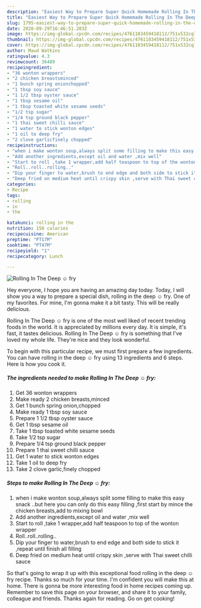 ```yaml
---
description: "Easiest Way to Prepare Super Quick Homemade Rolling In The Deep ☺ fry"
title: "Easiest Way to Prepare Super Quick Homemade Rolling In The Deep ☺ fry"
slug: 1795-easiest-way-to-prepare-super-quick-homemade-rolling-in-the-deep-fry
date: 2020-09-29T16:46:51.283Z
image: https://img-global.cpcdn.com/recipes/4761103459418112/751x532cq70/rolling-in-the-deep-☺-fry-recipe-main-photo.jpg
thumbnail: https://img-global.cpcdn.com/recipes/4761103459418112/751x532cq70/rolling-in-the-deep-☺-fry-recipe-main-photo.jpg
cover: https://img-global.cpcdn.com/recipes/4761103459418112/751x532cq70/rolling-in-the-deep-☺-fry-recipe-main-photo.jpg
author: Maud Watkins
ratingvalue: 4.3
reviewcount: 36489
recipeingredient:
- "36 wonton wrappers"
- "2 chicken breastsminced"
- "1 bunch spring onionchopped"
- "1 tbsp soy sauce"
- "1 1/2 tbsp oyster sauce"
- "1 tbsp sesame oil"
- "1 tbsp toasted white sesame seeds"
- "1/2 tsp sugar"
- "1/4 tsp ground black pepper"
- "1 thai sweet chilli sauce"
- "1 water to stick wonton edges"
- "1 oil to deep fry"
- "2 clove garlicfinely chopped"
recipeinstructions:
- "when i make wonton soup,always split some filling to make this easy snack ..but here you can only do this easy filling  ,first start by mince the chicken breasts,add to mixing bowl"
- "Add another ingredients,except oil and water ,mix well"
- "Start to roll ,take 1 wrapper,add half teaspoon to top of the wonton wrapper"
- "Roll..roll..rolling.."
- "Dip your finger to water,brush to end edge and both side to stick it ,repeat until finish all filling"
- "Deep fried on medium heat until crispy skin ,serve with Thai sweet chilli sauce"
categories:
- Recipe
tags:
- rolling
- in
- the

katakunci: rolling in the 
nutrition: 150 calories
recipecuisine: American
preptime: "PT17M"
cooktime: "PT47M"
recipeyield: "1"
recipecategory: Lunch

---
```



![Rolling In The Deep ☺ fry](https://img-global.cpcdn.com/recipes/4761103459418112/751x532cq70/rolling-in-the-deep-☺-fry-recipe-main-photo.jpg)

Hey everyone, I hope you are having an amazing day today. Today, I will show you a way to prepare a special dish, rolling in the deep ☺ fry. One of my favorites. For mine, I'm gonna make it a bit tasty. This will be really delicious.



Rolling In The Deep ☺ fry is one of the most well liked of recent trending foods in the world. It is appreciated by millions every day. It is simple, it's fast, it tastes delicious. Rolling In The Deep ☺ fry is something that I've loved my whole life. They're nice and they look wonderful.


To begin with this particular recipe, we must first prepare a few ingredients. You can have rolling in the deep ☺ fry using 13 ingredients and 6 steps. Here is how you cook it.

<!--inarticleads1-->

##### The ingredients needed to make Rolling In The Deep ☺ fry:

1. Get 36 wonton wrappers
1. Make ready 2 chicken breasts,minced
1. Get 1 bunch spring onion,chopped
1. Make ready 1 tbsp soy sauce
1. Prepare 1 1/2 tbsp oyster sauce
1. Get 1 tbsp sesame oil
1. Take 1 tbsp toasted white sesame seeds
1. Take 1/2 tsp sugar
1. Prepare 1/4 tsp ground black pepper
1. Prepare 1 thai sweet chilli sauce
1. Get 1 water to stick wonton edges
1. Take 1 oil to deep fry
1. Take 2 clove garlic,finely chopped




<!--inarticleads2-->

##### Steps to make Rolling In The Deep ☺ fry:

1. when i make wonton soup,always split some filling to make this easy snack ..but here you can only do this easy filling  ,first start by mince the chicken breasts,add to mixing bowl
1. Add another ingredients,except oil and water ,mix well
1. Start to roll ,take 1 wrapper,add half teaspoon to top of the wonton wrapper
1. Roll..roll..rolling..
1. Dip your finger to water,brush to end edge and both side to stick it ,repeat until finish all filling
1. Deep fried on medium heat until crispy skin ,serve with Thai sweet chilli sauce




So that's going to wrap it up with this exceptional food rolling in the deep ☺ fry recipe. Thanks so much for your time. I'm confident you will make this at home. There is gonna be more interesting food in home recipes coming up. Remember to save this page on your browser, and share it to your family, colleague and friends. Thanks again for reading. Go on get cooking!
